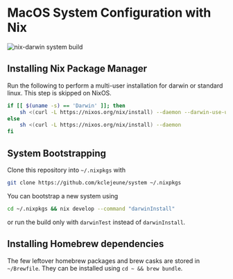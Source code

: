 # MacOS System Configuration with Nix

![nix-darwin system build](https://github.com/kclejeune/system/workflows/nix-darwin%20system%20build/badge.svg?branch=master)

## Installing Nix Package Manager

Run the following to perform a multi-user installation for darwin or standard linux. This step is skipped on NixOS.

```bash
if [[ $(uname -s) == 'Darwin' ]]; then
    sh <(curl -L https://nixos.org/nix/install) --daemon --darwin-use-unencrypted-nix-store-volume
else
    sh <(curl -L https://nixos.org/nix/install) --daemon
fi
```

## System Bootstrapping

Clone this repository into `~/.nixpkgs` with

```bash
git clone https://github.com/kclejeune/system ~/.nixpkgs
```

You can bootstrap a new system using

```bash
cd ~/.nixpkgs && nix develop --command "darwinInstall"
```

or run the build only with `darwinTest` instead of `darwinInstall`.

## Installing Homebrew dependencies

The few leftover homebrew packages and brew casks are stored in `~/Brewfile`. They can be installed using `cd ~ && brew bundle`.
